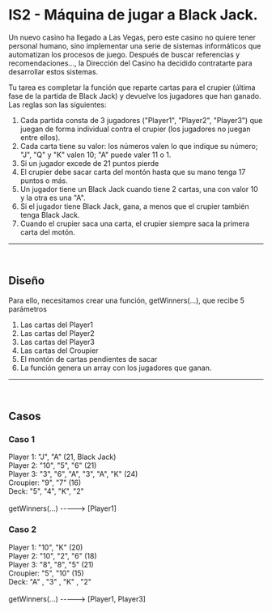 # IS2 - Máquina de jugar a Black Jack.
Un nuevo casino ha llegado a Las Vegas, pero este casino no quiere tener personal humano, sino implementar una serie de sistemas informáticos que automatizan los procesos de juego. Después de buscar referencias y recomendaciones..., la Dirección del Casino ha decidido
contratarte para desarrollar estos sistemas.

Tu tarea es completar la función que reparte cartas para el crupier (última fase de la partida de
Black Jack) y devuelve los jugadores que han ganado.</br>
Las reglas son las siguientes:</br>
1. Cada partida consta de 3 jugadores ("Player1", "Player2", "Player3") que juegan de forma individual contra el crupier (los jugadores no juegan entre ellos).</br>
2. Cada carta tiene su valor: los números valen lo que indique su número; "J", "Q" y "K" valen 10; "A" puede valer 11 o 1.</br>
3. Si un jugador excede de 21 puntos pierde</br>
4. El crupier debe sacar carta del montón hasta que su mano tenga 17 puntos o más.</br>
5. Un jugador tiene un Black Jack cuando tiene 2 cartas, una con valor 10 y la otra es una "A".</br>
6. Si el jugador tiene Black Jack, gana, a menos que el crupier también tenga Black Jack.</br>
7. Cuando el crupier saca una carta, el crupier siempre saca la primera carta del motón.</br>
--- 
</br>

## Diseño
Para ello, necesitamos crear una función, getWinners(...), que recibe 5 parámetros
1. Las cartas del Player1
2. Las cartas del Player2
3. Las cartas del Player3
4. Las cartas del Croupier
5. El montón de cartas pendientes de sacar
6. La función genera un array con los jugadores que ganan. 
---
</br>

## Casos
### Caso 1
Player 1: "J", "A" (21, Black Jack)</br>
Player 2: "10", "5", "6" (21)</br>
Player 3: "3", "6", "A", "3", "A", "K" (24)</br>
Croupier: "9", "7" (16)</br>
Deck: "5", "4", "K", "2"</br></br>
getWinners(...) -----> [Player1]</br>
### Caso 2</br>
Player 1: "10", "K" (20)</br>
Player 2: "10", "2", "6" (18)</br>
Player 3: "8", "8", "5" (21)</br>
Croupier: "5", "10" (15)</br>
Deck: "A" , "3" , "K" , "2"</br></br>
getWinners(...) -----> [Player1, Player3]</br>
